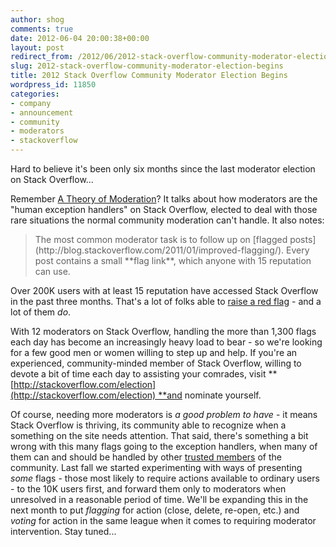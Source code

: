 ```yaml
---
author: shog
comments: true
date: 2012-06-04 20:00:38+00:00
layout: post
redirect_from: /2012/06/2012-stack-overflow-community-moderator-election-begins
slug: 2012-stack-overflow-community-moderator-election-begins
title: 2012 Stack Overflow Community Moderator Election Begins
wordpress_id: 11850
categories:
- company
- announcement
- community
- moderators
- stackoverflow
---
```


Hard to believe it's been only six months since the last moderator election on Stack Overflow...

Remember [A Theory of Moderation](http://blog.stackoverflow.com/2009/05/a-theory-of-moderation/)? It talks about how moderators are the "human exception handlers" on Stack Overflow, elected to deal with those rare situations the normal community moderation can't handle. It also notes:


<blockquote>The most common moderator task is to follow up on [flagged posts](http://blog.stackoverflow.com/2011/01/improved-flagging/). Every post contains a small **flag link**, which anyone with 15 reputation can use.</blockquote>


Over 200K users with at least 15 reputation have accessed Stack Overflow in the past three months. That's a lot of folks able to [raise a red flag](http://blog.stackoverflow.com/2009/04/raising-a-red-flag/) - and a lot of them _do_.

With 12 moderators on Stack Overflow, handling the more than 1,300 flags each day has become an increasingly heavy load to bear - so we're looking for a few good men or women willing to step up and help. If you're an experienced, community-minded member of Stack Overflow, willing to devote a bit of time each day to assisting your comrades, visit **[http://stackoverflow.com/election](http://stackoverflow.com/election) **and nominate yourself.

Of course, needing more moderators is _a good problem to have_ - it means Stack Overflow is thriving, its community able to recognize when a something on the site needs attention. That said, there's something a bit wrong with this many flags going to the exception handlers, when many of them can and should be handled by other [trusted members](http://blog.stackoverflow.com/2009/03/new-10k-rep-tools-now-available/) of the community. Last fall we started experimenting with ways of presenting _some_ flags - those most likely to require actions available to ordinary users - to the 10K users first, and forward them only to moderators when unresolved in a reasonable period of time. We'll be expanding this in the next month to put _flagging_ for action (close, delete, re-open, etc.) and _voting_ for action in the same league when it comes to requiring moderator intervention. Stay tuned...
